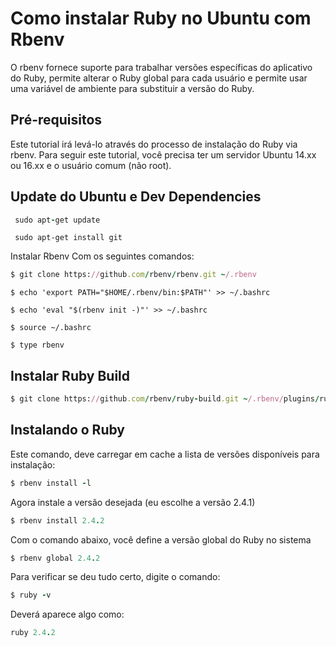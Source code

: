 # Como instalar Ruby no Ubuntu com Rbenv

O rbenv fornece suporte para trabalhar versões específicas do aplicativo do Ruby, permite alterar o Ruby global para cada usuário e permite usar uma variável de ambiente para substituir a versão do Ruby.

## Pré-requisitos
Este tutorial irá levá-lo através do processo de instalação do Ruby via rbenv. Para seguir este tutorial, você precisa ter um servidor Ubuntu 14.xx ou 16.xx e o usuário comum (não root).

## Update do Ubuntu e Dev Dependencies

```ruby
 sudo apt-get update
```

```
 sudo apt-get install git
```

Instalar Rbenv
Com os seguintes comandos:

```ruby
$ git clone https://github.com/rbenv/rbenv.git ~/.rbenv
```

```
$ echo 'export PATH="$HOME/.rbenv/bin:$PATH"' >> ~/.bashrc
```

```
$ echo 'eval "$(rbenv init -)"' >> ~/.bashrc
```

```
$ source ~/.bashrc
```

```
$ type rbenv
```

## Instalar Ruby Build

```ruby
$ git clone https://github.com/rbenv/ruby-build.git ~/.rbenv/plugins/ruby-build
```

## Instalando o Ruby
Este comando, deve carregar em cache a lista de versões disponíveis para instalação:

```ruby
$ rbenv install -l
```

Agora instale a versão desejada (eu escolhe a versão 2.4.1)

```ruby
$ rbenv install 2.4.2
```

Com o comando abaixo, você define a versão global do Ruby no sistema

```ruby
$ rbenv global 2.4.2
```

Para verificar se deu tudo certo, digite o comando:

```ruby
$ ruby -v
```

Deverá aparece algo como:

```ruby
ruby 2.4.2
```
